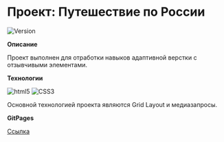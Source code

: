 # Проект: Путешествие по России

<img alt="Version" src="https://img.shields.io/badge/version-1.0.0-blue.svg?cacheSeconds=2592000" />

**Описание**

Проект выполнен для отработки навыков адаптивной верстки с отзывчивыми элементами.

**Технологии**

<img alt="html5" src="https://img.shields.io/badge/-HTML5-E34F26?style=flat-square&logo=html5&logoColor=white" /> <img alt="CSS3" src="https://img.shields.io/badge/-CSS3-1572B6?style=flat-square&logo=css3" />

Основной технологией проекта являются Grid Layout и медиазапросы.

**GitPages**

[Ссылка](https://sholq.github.io/russian-travel/)
